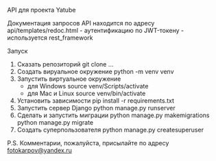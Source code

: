 
API для проекта Yatube

Документация запросов API находится по адресу api/templates/redoc.html
    - аутентификацию по JWT-токену
    - используется rest_framework

Запуск 
1. Сказать репозиторий 
    git clone ...
2. Создать вируальное окружение
    python -m venv venv
3. Запустить виртуальное окружение
    - для Windows
        source venv/Scripts/activate
    - для Mac и Linux
        source venv/bin/activate
4. Установить зависимости
    pip install -r requirements.txt
5. Запустить сервер Django 
    python manage.py runserver
6. Сделать и запустить миграции
    python manage.py makemigrations
    python manage.py migrate
7. Создать суперпользователя
    python manage.py createsuperuser

P.S.
Комментарии, пожалуйста, присылайте по адресу fotokarpov@yandex.ru